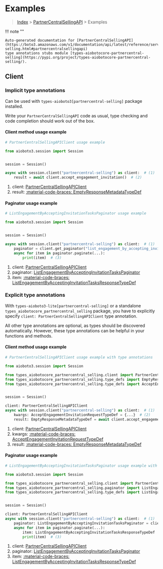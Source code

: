 # Examples

> [Index](../README.md) > [PartnerCentralSellingAPI](./README.md) > Examples

!!! note ""

    Auto-generated documentation for [PartnerCentralSellingAPI](https://boto3.amazonaws.com/v1/documentation/api/latest/reference/services/partnercentral-selling.html#partnercentralsellingapi)
    type annotations stubs module [types-aiobotocore-partnercentral-selling](https://pypi.org/project/types-aiobotocore-partnercentral-selling/).

## Client

### Implicit type annotations

Can be used with `types-aioboto3[partnercentral-selling]` package installed.

Write your `PartnerCentralSellingAPI` code as usual,
type checking and code completion should work out of the box.



#### Client method usage example

```python
# PartnerCentralSellingAPIClient usage example

from aioboto3.session import Session


session = Session()

async with session.client("partnercentral-selling") as client:  # (1)
    result = await client.accept_engagement_invitation()  # (2)
```

1. client: [PartnerCentralSellingAPIClient](./client.md)
2. result: [:material-code-braces: EmptyResponseMetadataTypeDef](./type_defs.md#emptyresponsemetadatatypedef)



#### Paginator usage example

```python
# ListEngagementByAcceptingInvitationTasksPaginator usage example

from aioboto3.session import Session


session = Session()

async with session.client("partnercentral-selling") as client:  # (1)
    paginator = client.get_paginator("list_engagement_by_accepting_invitation_tasks")  # (2)
    async for item in paginator.paginate(...):
        print(item)  # (3)
```

1. client: [PartnerCentralSellingAPIClient](./client.md)
2. paginator: [ListEngagementByAcceptingInvitationTasksPaginator](./paginators.md#listengagementbyacceptinginvitationtaskspaginator)
3. item: [:material-code-braces: ListEngagementByAcceptingInvitationTasksResponseTypeDef](./type_defs.md#listengagementbyacceptinginvitationtasksresponsetypedef)




### Explicit type annotations

With `types-aioboto3-lite[partnercentral-selling]`
or a standalone `types_aiobotocore_partnercentral_selling` package, you have to explicitly specify
`client: PartnerCentralSellingAPIClient` type annotation.

All other type annotations are optional, as types should be discovered automatically.
However, these type annotations can be helpful in your functions and methods.


#### Client method usage example

```python
# PartnerCentralSellingAPIClient usage example with type annotations

from aioboto3.session import Session

from types_aiobotocore_partnercentral_selling.client import PartnerCentralSellingAPIClient
from types_aiobotocore_partnercentral_selling.type_defs import EmptyResponseMetadataTypeDef
from types_aiobotocore_partnercentral_selling.type_defs import AcceptEngagementInvitationRequestTypeDef


session = Session()

client: PartnerCentralSellingAPIClient
async with session.client("partnercentral-selling") as client:  # (1)
    kwargs: AcceptEngagementInvitationRequestTypeDef = {...}  # (2)
    result: EmptyResponseMetadataTypeDef = await client.accept_engagement_invitation(**kwargs)  # (3)
```

1. client: [PartnerCentralSellingAPIClient](./client.md)
2. kwargs: [:material-code-braces: AcceptEngagementInvitationRequestTypeDef](./type_defs.md#acceptengagementinvitationrequesttypedef)
3. result: [:material-code-braces: EmptyResponseMetadataTypeDef](./type_defs.md#emptyresponsemetadatatypedef)



#### Paginator usage example

```python
# ListEngagementByAcceptingInvitationTasksPaginator usage example with type annotations

from aioboto3.session import Session

from types_aiobotocore_partnercentral_selling.client import PartnerCentralSellingAPIClient
from types_aiobotocore_partnercentral_selling.paginator import ListEngagementByAcceptingInvitationTasksPaginator
from types_aiobotocore_partnercentral_selling.type_defs import ListEngagementByAcceptingInvitationTasksResponseTypeDef


session = Session()

client: PartnerCentralSellingAPIClient
async with session.client("partnercentral-selling") as client:  # (1)
    paginator: ListEngagementByAcceptingInvitationTasksPaginator = client.get_paginator("list_engagement_by_accepting_invitation_tasks")  # (2)
    async for item in paginator.paginate(...):
        item: ListEngagementByAcceptingInvitationTasksResponseTypeDef
        print(item)  # (3)
```

1. client: [PartnerCentralSellingAPIClient](./client.md)
2. paginator: [ListEngagementByAcceptingInvitationTasksPaginator](./paginators.md#listengagementbyacceptinginvitationtaskspaginator)
3. item: [:material-code-braces: ListEngagementByAcceptingInvitationTasksResponseTypeDef](./type_defs.md#listengagementbyacceptinginvitationtasksresponsetypedef)




